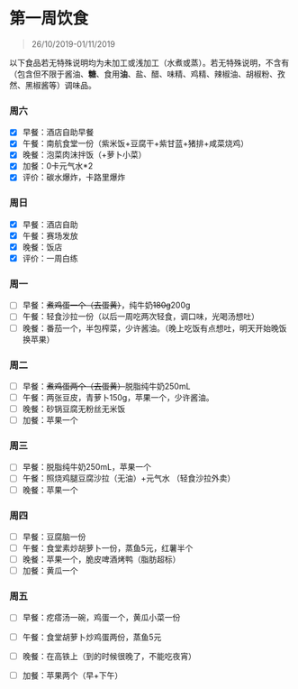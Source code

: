 # 第一周饮食

>26/10/2019-01/11/2019

以下食品若无特殊说明均为未加工或浅加工（水煮或蒸）。若无特殊说明，不含有（包含但不限于酱油、**糖**、食用**油**、盐、醋、味精、鸡精、辣椒油、胡椒粉、孜然、黑椒酱等）调味品。

### 周六

- [x] 早餐：酒店自助早餐
- [x] 午餐：南航食堂一份（紫米饭+豆腐干+紫甘蓝+猪排+咸菜烧鸡）
- [x] 晚餐：泡菜肉沫拌饭（+萝卜小菜）
- [x] 加餐：0卡元气水*2
- [x] 评价：碳水爆炸，卡路里爆炸

### 周日

- [x] 早餐：酒店自助
- [x] 午餐：赛场发放
- [x] 晚餐：饭店
- [x] 评价：一周白练

### 周一

- [ ] 早餐：~~煮鸡蛋一个（去蛋黄）~~，纯牛奶~~180g~~200g
- [ ] 午餐：轻食沙拉一份（以后一周吃两次轻食，调口味，光喝汤想吐）
- [ ] 晚餐：番茄一个，半包榨菜，少许酱油。（晚上吃饭有点想吐，明天开始晚饭换苹果）

### 周二

- [ ] 早餐：~~煮鸡蛋两个（去蛋黄）~~脱脂纯牛奶250mL
- [ ] 午餐：两张豆皮，青萝卜150g，苹果一个，少许酱油。
- [ ] 晚餐：砂锅豆腐无粉丝无米饭
- [ ] 加餐：苹果一个

### 周三

- [ ] 早餐：脱脂纯牛奶250mL，苹果一个
- [ ] 午餐：照烧鸡腿豆腐沙拉（无油）+元气水 （轻食沙拉外卖）
- [ ] 晚餐：苹果一个

### 周四

- [ ] 早餐：豆腐脑一份
- [ ] 午餐：食堂素炒胡萝卜一份，蒸鱼5元，红薯半个
- [ ] 晚餐：苹果一个，脆皮啤酒烤鸭（脂肪超标）
- [ ] 加餐：黄瓜一个

### 周五

- [ ] 早餐：疙瘩汤一碗，鸡蛋一个，黄瓜小菜一份

- [ ] 午餐：食堂胡萝卜炒鸡蛋两份，蒸鱼5元

- [ ] 晚餐：在高铁上（到的时候很晚了，不能吃夜宵）

- [ ] 加餐：苹果两个（早+下午）

  
